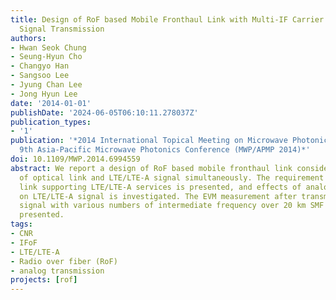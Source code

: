 ```yaml
---
title: Design of RoF based Mobile Fronthaul Link with Multi-IF Carrier for LTE/LTE-A
  Signal Transmission
authors:
- Hwan Seok Chung
- Seung-Hyun Cho
- Changyo Han
- Sangsoo Lee
- Jyung Chan Lee
- Jong Hyun Lee
date: '2014-01-01'
publishDate: '2024-06-05T06:10:11.278037Z'
publication_types:
- '1'
publication: '*2014 International Topical Meeting on Microwave Photonics and the 2014
  9th Asia-Pacific Microwave Photonics Conference (MWP/APMP 2014)*'
doi: 10.1109/MWP.2014.6994559
abstract: We report a design of RoF based mobile fronthaul link considering quality
  of optical link and LTE/LTE-A signal simultaneously. The requirement of CNR in analog
  link supporting LTE/LTE-A services is presented, and effects of analog link quality
  on LTE/LTE-A signal is investigated. The EVM measurement after transmission of LTE-A
  signal with various numbers of intermediate frequency over 20 km SMF link is also
  presented.
tags:
- CNR
- IFoF
- LTE/LTE-A
- Radio over fiber (RoF)
- analog transmission
projects: [rof]
---
```

